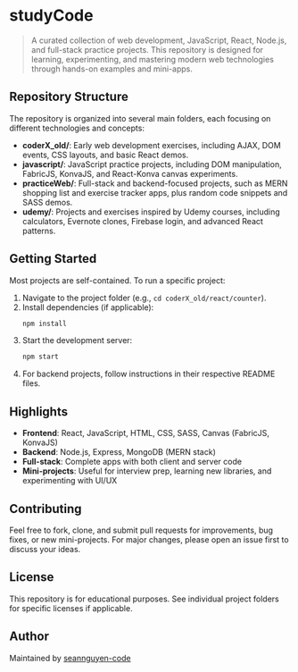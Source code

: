 # studyCode

> A curated collection of web development, JavaScript, React, Node.js, and full-stack practice projects. This repository is designed for learning, experimenting, and mastering modern web technologies through hands-on examples and mini-apps.

## Repository Structure

The repository is organized into several main folders, each focusing on different technologies and concepts:

- **coderX_old/**: Early web development exercises, including AJAX, DOM events, CSS layouts, and basic React demos.
- **javascript/**: JavaScript practice projects, including DOM manipulation, FabricJS, KonvaJS, and React-Konva canvas experiments.
- **practiceWeb/**: Full-stack and backend-focused projects, such as MERN shopping list and exercise tracker apps, plus random code snippets and SASS demos.
- **udemy/**: Projects and exercises inspired by Udemy courses, including calculators, Evernote clones, Firebase login, and advanced React patterns.

## Getting Started

Most projects are self-contained. To run a specific project:

1. Navigate to the project folder (e.g., `cd coderX_old/react/counter`).
2. Install dependencies (if applicable):
	```sh
	npm install
	```
3. Start the development server:
	```sh
	npm start
	```
4. For backend projects, follow instructions in their respective README files.

## Highlights

- **Frontend**: React, JavaScript, HTML, CSS, SASS, Canvas (FabricJS, KonvaJS)
- **Backend**: Node.js, Express, MongoDB (MERN stack)
- **Full-stack**: Complete apps with both client and server code
- **Mini-projects**: Useful for interview prep, learning new libraries, and experimenting with UI/UX

## Contributing

Feel free to fork, clone, and submit pull requests for improvements, bug fixes, or new mini-projects. For major changes, please open an issue first to discuss your ideas.

## License

This repository is for educational purposes. See individual project folders for specific licenses if applicable.

## Author

Maintained by [seannguyen-code](https://github.com/seannguyen-code)

